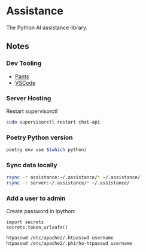 # Assistance

The Python AI assistance library.

## Notes

### Dev Tooling

- [Pants](https://www.pantsbuild.org/docs/installation)
- [VSCode](https://code.visualstudio.com/)

### Server Hosting

Restart supervisorctl

```bash
sudo supervisorctl restart chat-api
```

### Poetry Python version

```bash
poetry env use $(which python)
```

### Sync data locally

```bash
rsync -r assistance:~/.assistance/* ~/.assistance/
rsync -r server:~/.assistance/* ~/.assistance/
```

### Add a user to admin

Create password in ipython:

```ipython
import secrets
secrets.token_urlsafe()
```

```bash
htpasswd /etc/apache2/.htpasswd username
htpasswd /etc/apache2/.phirho-htpasswd username
```
